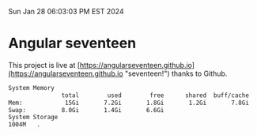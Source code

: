 Sun Jan 28 06:03:03 PM EST 2024

# Angular seventeen


This project is live at [https://angularseventeen.github.io](https://angularseventeen.github.io "seventeen!") thanks to Github.

```bash
System Memory
               total        used        free      shared  buff/cache   available
Mem:            15Gi       7.2Gi       1.8Gi       1.2Gi       7.8Gi       8.1Gi
Swap:          8.0Gi       1.4Gi       6.6Gi
System Storage
1004M	.
```
